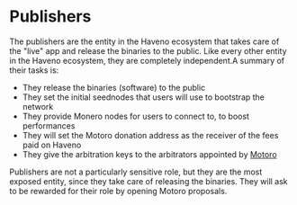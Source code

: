 # Publishers

The publishers are the entity in the Haveno ecosystem that takes care of the "live" app and release the binaries to the public. Like every other entity in the Haveno ecosystem, they are completely independent.A summary of their tasks is:

- They release the binaries (software) to the public
- They set the initial seednodes that users will use to bootstrap the network
- They provide Monero nodes for users to connect to, to boost performances
- They will set the Motoro donation address as the receiver of the fees paid on Haveno
- They give the arbitration keys to the arbitrators appointed by [Motoro](motoro.md)

Publishers are not a particularly sensitive role, but they are the most exposed entity, since they take care of releasing the binaries. They will ask to be rewarded for their role by opening Motoro proposals.